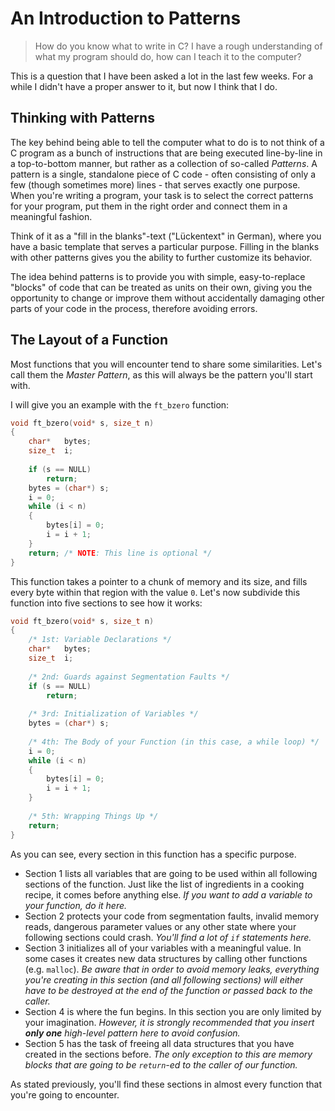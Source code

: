 # An Introduction to Patterns

> How do you know what to write in C? I have a rough understanding of what my program should do, how can I teach it to the computer?

This is a question that I have been asked a lot in the last few weeks. For a while I didn't have a proper answer to it, but now I think that I do.

## Thinking with Patterns
	
The key behind being able to tell the computer what to do is to not think of a C program as a bunch of instructions that are being executed line-by-line in a top-to-bottom manner, but rather as a collection of so-called _Patterns_. A pattern is a single, standalone piece of C code - often consisting of only a few (though sometimes more) lines - that serves exactly one purpose. When you're writing a program, your task is to select the correct patterns for your program, put them in the right order and connect them in a meaningful fashion.

Think of it as a "fill in the blanks"-text ("Lückentext" in German), where you have a basic template that serves a particular purpose. Filling in the blanks with other patterns gives you the ability to further customize its behavior.

The idea behind patterns is to provide you with simple, easy-to-replace "blocks" of code that can be treated as units on their own, giving you the opportunity to change or improve them without accidentally damaging other parts of your code in the process, therefore avoiding errors.

## The Layout of a Function

Most functions that you will encounter tend to share some similarities. Let's call them the _Master Pattern_, as this will always be the pattern you'll start with.

I will give you an example with the `ft_bzero` function:

```c
void ft_bzero(void* s, size_t n)
{
    char*   bytes;
    size_t  i;
	
    if (s == NULL)
        return;
    bytes = (char*) s;
    i = 0;
    while (i < n)
    {
        bytes[i] = 0;
        i = i + 1;
    }
    return;	/* NOTE: This line is optional */
}
```

This function takes a pointer to a chunk of memory and its size, and fills every byte within that region with the value `0`. Let's now subdivide this function into five sections to see how it works:

```c
void ft_bzero(void* s, size_t n)
{
    /* 1st: Variable Declarations */
    char*   bytes;
    size_t  i;
    
    /* 2nd: Guards against Segmentation Faults */
    if (s == NULL)
        return;
    
    /* 3rd: Initialization of Variables */
    bytes = (char*) s;
    
    /* 4th: The Body of your Function (in this case, a while loop) */
    i = 0;
    while (i < n)
    {
        bytes[i] = 0;
        i = i + 1;
    }
    
    /* 5th: Wrapping Things Up */
    return;
}
```

As you can see, every section in this function has a specific purpose.

 - Section 1 lists all variables that are going to be used within all following sections of the function. Just like the list of ingredients in a cooking recipe, it comes before anything else. _If you want to add a variable to your function, do it here._
 - Section 2 protects your code from segmentation faults, invalid memory reads, dangerous parameter values or any other state where your following sections could crash. _You'll find a lot of `if` statements here._
 - Section 3 initializes all of your variables with a meaningful value. In some cases it creates new data structures by calling other functions (e.g. `malloc`). _Be aware that in order to avoid memory leaks, everything you're creating in this section (and all following sections) will either have to be destroyed at the end of the function or passed back to the caller._
 - Section 4 is where the fun begins. In this section you are only limited by your imagination. _However, it is strongly recommended that you insert **only one** high-level pattern here to avoid confusion._
 - Section 5 has the task of freeing all data structures that you have created in the sections before. _The only exception to this are memory blocks that are going to be `return`-ed to the caller of our function._

As stated previously, you'll find these sections in almost every function that you're going to encounter.

